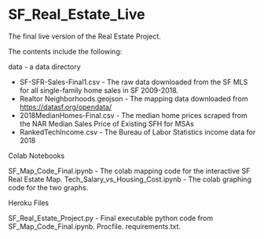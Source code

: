 # SF_Real_Estate_Live
The final live version of the Real Estate Project.

The contents include the following:

data - a data directory
- SF-SFR-Sales-Final1.csv - The raw data downloaded from the SF MLS for all single-family home sales in SF 2009-2018.
- Realtor Neighborhoods.geojson - The mapping data downloaded from https://datasf.org/opendata/
- 2018MedianHomes-Final.csv - The median home prices scraped from the NAR Median Sales Price of Existing SFH for MSAs
- RankedTechIncome.csv - The Bureau of Labor Statistics income data for 2018

Colab Notebooks

SF_Map_Code_Final.ipynb - The colab mapping code for the interactive SF Real Estate Map.
Tech_Salary_vs_Housing_Cost.ipynb - The colab graphing code for the two graphs.

Heroku Files

SF_Real_Estate_Project.py - Final executable python code from SF_Map_Code_Final.ipynb.
Procfile.
requirements.txt.
